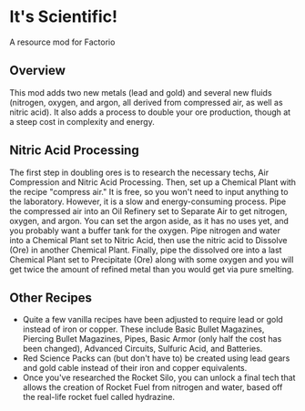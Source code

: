 # It's Scientific!
A resource mod for Factorio

## Overview
This mod adds two new metals (lead and gold) and several new fluids (nitrogen, oxygen, and argon, all derived from compressed air, as well as nitric acid). It also adds a process to double your ore production, though at a steep cost in complexity and energy.

## Nitric Acid Processing
The first step in doubling ores is to research the necessary techs, Air Compression and Nitric Acid Processing. Then, set up a Chemical Plant with the recipe "compress air." It is free, so you won't need to input anything to the laboratory. However, it is a slow and energy-consuming process. Pipe the compressed air into an Oil Refinery set to Separate Air to get nitrogen, oxygen, and argon. You can set the argon aside, as it has no uses yet, and you probably want a buffer tank for the oxygen. Pipe nitrogen and water into a Chemical Plant set to Nitric Acid, then use the nitric acid to Dissolve (Ore) in another Chemical Plant. Finally, pipe the dissolved ore into a last Chemical Plant set to Precipitate (Ore) along with some oxygen and you will get twice the amount of refined metal than you would get via pure smelting.

## Other Recipes
* Quite a few vanilla recipes have been adjusted to require lead or gold instead of iron or copper. These include Basic Bullet Magazines, Piercing Bullet Magazines, Pipes, Basic Armor (only half the cost has been changed), Advanced Circuits, Sulfuric Acid, and Batteries.
* Red Science Packs can (but don't have to) be created using lead gears and gold cable instead of their iron and copper equivalents.
* Once you've researched the Rocket Silo, you can unlock a final tech that allows the creation of Rocket Fuel from nitrogen and water, based off the real-life rocket fuel called hydrazine.
